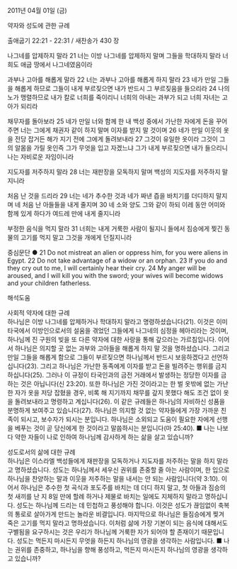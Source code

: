 2011년 04월 01일 (금)

약자와 성도에 관한 규례



출애굽기 22:21 - 22:31 / 새찬송가 430 장


나그네를 압제하지 말라
21 너는 이방 나그네를 압제하지 말며 그들을 학대하지 말라 너희도 애굽 땅에서 나그네였음이라  

과부나 고아를 해롭게 말라
22 너는 과부나 고아를 해롭게 하지 말라 23 네가 만일 그들을 해롭게 하므로 그들이 내게 부르짖으면 내가 반드시 그 부르짖음을 들으리라 24 나의 노가 맹렬하므로 내가 칼로 너희를 죽이리니 너희의 아내는 과부가 되고 너희 자녀는 고아가 되리라  

채무자를 돌아보라
25 네가 만일 너와 함께 한 내 백성 중에서 가난한 자에게 돈을 꾸어 주면 너는 그에게 채권자 같이 하지 말며 이자를 받지 말 것이며 26 네가 만일 이웃의 옷을 전당 잡거든 해가 지기 전에 그에게 돌려보내라 27 그것이 유일한 옷이라 그것이 그의 알몸을 가릴 옷인즉 그가 무엇을 입고 자겠느냐 그가 내게 부르짖으면 내가 들으리니 나는 자비로운 자임이니라  

지도자를 저주하지 말라
28 너는 재판장을 모독하지 말며 백성의 지도자를 저주하지 말지니라

처음 난 것을 드리라
29 너는 네가 추수한 것과 네가 짜낸 즙을 바치기를 더디하지 말지며 네 처음 난 아들들을 내게 줄지며 30 네 소와 양도 그와 같이 하되 이레 동안 어미와 함께 있게 하다가 여드레 만에 내게 줄지니라  

부정한 음식을 먹지 말라
31 너희는 내게 거룩한 사람이 될지니 들에서 짐승에게 찢긴 동물의 고기를 먹지 말고 그것을 개에게 던질지니라  

중심문단 ● 21 Do not mistreat an alien or oppress him, for you were aliens in Egypt. 22 Do not take advantage of a widow or an orphan. 23 If you do and they cry out to me, I will certainly hear their cry. 24 My anger will be aroused, and I will kill you with the sword; your wives will become widows and your children fatherless.

해석도움





사회적 약자에 대한 규례  
하나님은 이방 나그네를 압제하거나 학대하지 말라고 명령하셨습니다(21). 이것은 이미 타국에서 이방인으로서의 설움을 겪었던 그들에게 나그네의 심정을 헤아리라는 것이며, 하나님께 진 구원의 빚을 또 다른 약자에 대한 사랑을 통해 갚으라는 가르침입니다. 이어서 하나님은 의지할 곳 없는 과부와 고아들을 해롭게 하지 말 것을 명하셨습니다. 그리고 만일 그들을 해롭게 함으로 그들이 부르짖으면 하나님께서 반드시 보응하겠다고 선언하십니다(23). 그리고 하나님은 가난한 동족에게 이자를 받고 돈을 빌려주는 행위를 금지하십니다(25). 그러나 이 규정이 타국인과의 금전 거래에서 발생하는 정당한 이자를 금하는 것은 아닙니다(신 23:20). 또한 하나님은 가진 것이라고는 한 벌 옷밖에 없는 가난한 자가 옷을 저당 잡혔을 경우, 비록 해 지기까지 채무를 갚지 못했다 해도 조건 없이 옷을 돌려보내라고 명령하고 계십니다(26). 이 같은 규례들은 하나님의 자비하신 성품을 분명하게 보여주고 있습니다(27). 하나님은 의지할 것 없는 약자들에게 가장 가까운 친족이 되시고, 보수자가 되시는 분입니다. 하나님은 소외되고 도움이 필요한 자에게 선행을 베푸는 것이 곧 당신에게 한 것이라고 말씀하시는 분입니다(마 25:40).
■ 나는 나보다 약한 자들이 나로 인하여 하나님께 감사하게 하는 삶을 살고 있습니까? 

성도로서의 삶에 대한 규례  
하나님은 이스라엘 백성들에게 재판장을 모독하거나 지도자를 저주하는 말을 하지 말라고 명하셨습니다. 성도는 하나님께서 세우신 권위를 존중할 줄 아는 사람이며, 한 입으로 하나님을 찬양하는 말과 이웃을 저주하는 말을 내서는 안 되는 사람입니다(약 3:10). 이어서 하나님은 추수한 첫 곡식과 포도주를 바치는 데 더디 하지 말고, 첫 아들과 짐승의 첫 새끼를 난 지 8일 만에 할례 하거나 제물로 바치는 일에도 지체하지 말라고 명하십니다. 성도는 하나님께 드리는 데 민첩하고 풍성해야 합니다. 이것은 성도가 끊임없이 축복의 통로로 살아가게 만드는 놀라운 비결입니다. 마지막으로 하나님은 들짐승에게 찢겨 죽은 고기를 먹지 말라고 명하셨습니다. 이처럼 삶에 가장 기본이 되는 음식에 대해서도 구별됨을 요구하시는 것은 우리가 하나님께 거룩한 자가 되어야 할 존재이기 때문입니다. 성도는 먹든지 마시든지 무엇을 하든지 하나님의 영광을 생각하는 사람입니다.
■ 나는 권위를 존중하고, 하나님을 향해 풍성하고, 먹든지 마시든지 하나님의 영광을 생각하고 있습니까?